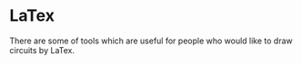 # LaTex
There are some of tools which are useful for people who would like to draw circuits by LaTex.
